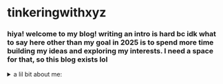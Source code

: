 # tinkeringwithxyz

### hiya! welcome to my blog! writing an intro is hard bc idk what to say here other than my goal in 2025 is to spend more time building my ideas and exploring my interests. I need a space for that, so this blog exists lol

<details>
  <summary> a lil bit about me: </summary>

  <ul>
    
    <li> she/her. 🇮🇩 born & 🇺🇸 based </li>
    <li> currently building internal tools for wss while constantly fangirling over kpop (ask me abt my fav gg) </li>
    <li> interested in R&D and building tools centering pedagogy, collaboration, community, creative exploration, storytelling, and culture </li>
    <li> research interest(s): AI, robotics/hardware, XR/VR/AR, quantum computing </li>
    <li> design interest(s): edtech, assistive technology, social design, sustainable design </li>
    <li> topics im exploring in my art: identity, relationship & connection </li>
  </ul>
</details>

